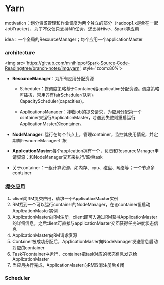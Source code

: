 # Yarn

motivation：划分资源管理和作业调度为两个独立的部分（hadoop1.x是合在一起JobTracker），为了不仅仅只支持MR任务，还支持Hive、Spark等应用

idea：一个全局的ResourceManager；每个应用一个applicationMaster

### architecture

<img src='https://github.com/minihippo/Spark-Source-Code-Reading/tree/branch-notes/img/yarn', style='zoom:80%'>

- **ResourceManager**：为所有应用分配资源

  - Scheduler：按调度策略基于Container给application分配资源。调度策略可插拔，常用的有fairScheduler(队列)、CapacityScheduler(capacities)。

  - ApplicationsManager：接收job的提交请求，为应用分配第一个container来运行ApplicationMaster，若遇到失败则重启运行ApplicationMaster的container。

- **NodeManager**: 运行在每个节点上，管理container，监控其使用情况，并定期向ResourceManager汇报

- **ApplicationMaster**:每个application拥有一个，负责和ResourceManager申请资源；和NodeManager交互来执行/监控task

- 关于container：一组计算资源，如内存、cpu、磁盘、网络等；一个节点多container

### 提交应用

1. client向RM提交应用，请求一个ApplicationMaster实例
2. RM找到一个可以运行container的NodeManager，在该container里启动ApplicationMaster实例
3. ApplicationMaster向RM注册，client即可入通过RM获得ApplicationMaster的详细信息，之后client可直接与applicationMaster交互获得任务进度状态信息
4. ApplicationMaster向RM请求资源
5. Container被成功分配后，ApplicationMaster向NodeManager发送信息启动对应的container
6. Task在container中运行，container把task对应的状态信息发送给ApplicationMaster
7. 当应用执行完成，ApplicationMaster向RM取消注册后关闭

  ### Scheduler

